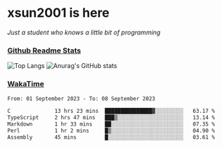 # xsun2001 is here

*Just a student who knows a little bit of programming*

### [Github Readme Stats](https://github.com/anuraghazra/github-readme-stats)

![Top Langs](https://github-readme-stats.vercel.app/api/top-langs/?username=xsun2001&layout=compact&theme=radical) ![Anurag's GitHub stats](https://github-readme-stats.vercel.app/api?username=xsun2001&show_icons=true&theme=radical)

### [WakaTime](https://wakatime.com)

<!--START_SECTION:waka-->

```txt
From: 01 September 2023 - To: 08 September 2023

C              13 hrs 23 mins  ███████████████▓░░░░░░░░░   63.17 %
TypeScript     2 hrs 47 mins   ███▒░░░░░░░░░░░░░░░░░░░░░   13.14 %
Markdown       1 hr 33 mins    ██░░░░░░░░░░░░░░░░░░░░░░░   07.35 %
Perl           1 hr 2 mins     █▒░░░░░░░░░░░░░░░░░░░░░░░   04.90 %
Assembly       45 mins         █░░░░░░░░░░░░░░░░░░░░░░░░   03.61 %
```

<!--END_SECTION:waka-->

